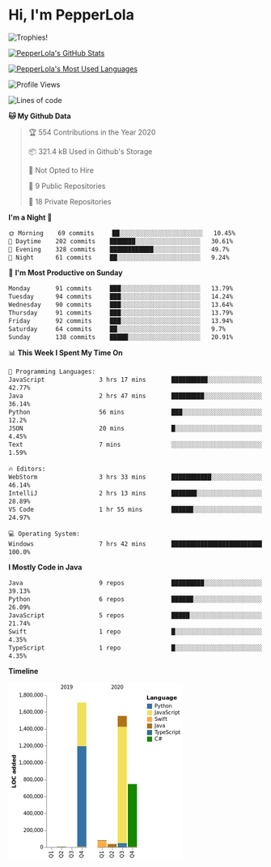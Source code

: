 # Hi, I'm PepperLola
![Trophies!](https://github-profile-trophy.vercel.app/?username=PepperLola&column=10&theme=chalk)

[![PepperLola's GitHub Stats](https://github-readme-stats.vercel.app/api?username=PepperLola&theme=dark&show_icons=true)](https://github.com/anuraghazra/github-readme-stats/)

[![PepperLola's Most Used Languages](https://github-readme-stats.vercel.app/api/top-langs/?username=PepperLola&layout=compact)](https://github.com/anuraghazra/github-readme-stats/)

![Profile Views](https://komarev.com/ghpvc/?username=PepperLola)

<!--START_SECTION:waka-->
![Lines of code](https://img.shields.io/badge/From%20Hello%20World%20I%27ve%20Written-5.6%20million%20lines%20of%20code-blue)

**🐱 My Github Data** 

> 🏆 554 Contributions in the Year 2020
 > 
> 📦 321.4 kB Used in Github's Storage 
 > 
> 🚫 Not Opted to Hire
 > 
> 📜 9 Public Repositories
 > 
> 🔑 18 Private Repositories 

**I'm a Night 🦉** 

```text
🌞 Morning    69 commits     ██░░░░░░░░░░░░░░░░░░░░░░░   10.45% 
🌆 Daytime    202 commits    ███████░░░░░░░░░░░░░░░░░░   30.61% 
🌃 Evening    328 commits    ████████████░░░░░░░░░░░░░   49.7% 
🌙 Night      61 commits     ██░░░░░░░░░░░░░░░░░░░░░░░   9.24%

```
📅 **I'm Most Productive on Sunday** 

```text
Monday       91 commits     ███░░░░░░░░░░░░░░░░░░░░░░   13.79% 
Tuesday      94 commits     ███░░░░░░░░░░░░░░░░░░░░░░   14.24% 
Wednesday    90 commits     ███░░░░░░░░░░░░░░░░░░░░░░   13.64% 
Thursday     91 commits     ███░░░░░░░░░░░░░░░░░░░░░░   13.79% 
Friday       92 commits     ███░░░░░░░░░░░░░░░░░░░░░░   13.94% 
Saturday     64 commits     ██░░░░░░░░░░░░░░░░░░░░░░░   9.7% 
Sunday       138 commits    █████░░░░░░░░░░░░░░░░░░░░   20.91%

```


📊 **This Week I Spent My Time On** 

```text
💬 Programming Languages: 
JavaScript               3 hrs 17 mins       ██████████░░░░░░░░░░░░░░░   42.77% 
Java                     2 hrs 47 mins       █████████░░░░░░░░░░░░░░░░   36.14% 
Python                   56 mins             ███░░░░░░░░░░░░░░░░░░░░░░   12.2% 
JSON                     20 mins             █░░░░░░░░░░░░░░░░░░░░░░░░   4.45% 
Text                     7 mins              ░░░░░░░░░░░░░░░░░░░░░░░░░   1.59%

🔥 Editors: 
WebStorm                 3 hrs 33 mins       ███████████░░░░░░░░░░░░░░   46.14% 
IntelliJ                 2 hrs 13 mins       ███████░░░░░░░░░░░░░░░░░░   28.89% 
VS Code                  1 hr 55 mins        ██████░░░░░░░░░░░░░░░░░░░   24.97%

💻 Operating System: 
Windows                  7 hrs 42 mins       █████████████████████████   100.0%

```

**I Mostly Code in Java** 

```text
Java                     9 repos             █████████░░░░░░░░░░░░░░░░   39.13% 
Python                   6 repos             ██████░░░░░░░░░░░░░░░░░░░   26.09% 
JavaScript               5 repos             █████░░░░░░░░░░░░░░░░░░░░   21.74% 
Swift                    1 repo              █░░░░░░░░░░░░░░░░░░░░░░░░   4.35% 
TypeScript               1 repo              █░░░░░░░░░░░░░░░░░░░░░░░░   4.35%

```


**Timeline**

![Chart not found](https://github.com/PepperLola/PepperLola/blob/master/charts/bar_graph.png) 


<!--END_SECTION:waka-->
